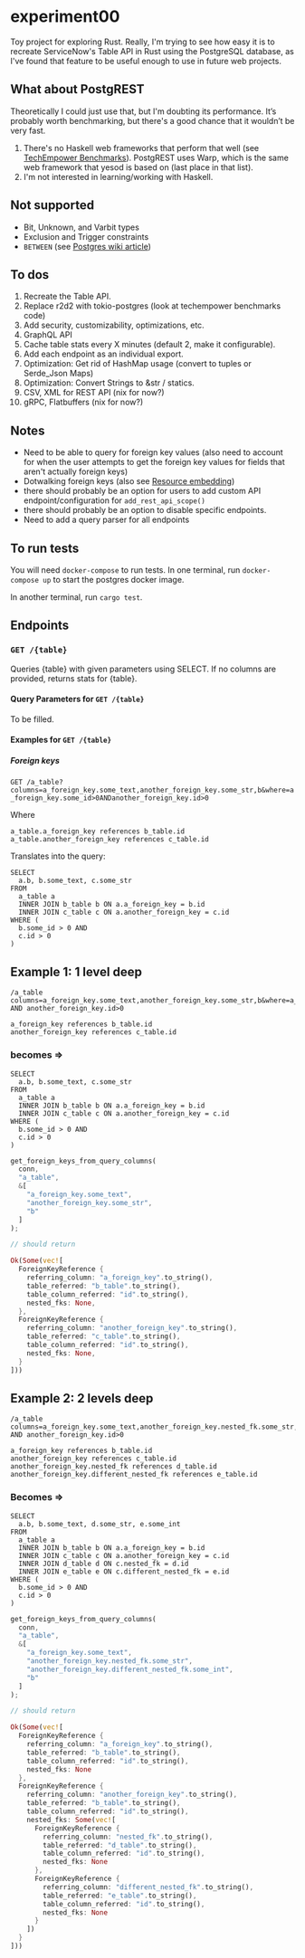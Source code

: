 # experiment00

Toy project for exploring Rust. Really, I'm trying to see how easy it is to recreate ServiceNow's Table API in Rust using the PostgreSQL database, as I've found that feature to be useful enough to use in future web projects.

## What about PostgREST

Theoretically I could just use that, but I'm doubting its performance. It’s probably worth benchmarking, but there's a good chance that it wouldn’t be very fast.

1. There's no Haskell web frameworks that perform that well (see [TechEmpower Benchmarks](https://www.techempower.com/benchmarks/#section=data-r17&hw=cl&test=fortune&l=yyku67-1)). PostgREST uses Warp, which is the same web framework that yesod is based on (last place in that list).
1. I'm not interested in learning/working with Haskell.

## Not supported

- Bit, Unknown, and Varbit types
- Exclusion and Trigger constraints
- `BETWEEN` (see [Postgres wiki article](https://wiki.postgresql.org/wiki/Don%27t_Do_This#Don.27t_use_BETWEEN_.28especially_with_timestamps.29))

## To dos

1. Recreate the Table API.
1. Replace r2d2 with tokio-postgres (look at techempower benchmarks code)
1. Add security, customizability, optimizations, etc.
1. GraphQL API
1. Cache table stats every X minutes (default 2, make it configurable).
1. Add each endpoint as an individual export.
1. Optimization: Get rid of HashMap usage (convert to tuples or Serde_Json Maps)
1. Optimization: Convert Strings to &str / statics.
1. CSV, XML for REST API (nix for now?)
1. gRPC, Flatbuffers (nix for now?)

## Notes

- Need to be able to query for foreign key values (also need to account for when the user attempts to get the foreign key values for fields that aren't actually foreign keys)
- Dotwalking foreign keys (also see [Resource embedding](http://postgrest.org/en/v5.2/api.html#resource-embedding))
- there should probably be an option for users to add custom API endpoint/configuration for `add_rest_api_scope()`
- there should probably be an option to disable specific endpoints.
- Need to add a query parser for all endpoints

## To run tests

You will need `docker-compose` to run tests. In one terminal, run `docker-compose up` to start the postgres docker image.

In another terminal, run `cargo test`.

## Endpoints

### `GET /{table}`

Queries {table} with given parameters using SELECT. If no columns are provided, returns stats for {table}.

#### Query Parameters for `GET /{table}`

To be filled.

#### Examples for `GET /{table}`

##### Foreign keys

`GET /a_table?columns=a_foreign_key.some_text,another_foreign_key.some_str,b&where=a_foreign_key.some_id>0ANDanother_foreign_key.id>0`

Where

```plaintext
a_table.a_foreign_key references b_table.id
a_table.another_foreign_key references c_table.id
```

Translates into the query:

```postgre
SELECT
  a.b, b.some_text, c.some_str
FROM
  a_table a
  INNER JOIN b_table b ON a.a_foreign_key = b.id
  INNER JOIN c_table c ON a.another_foreign_key = c.id
WHERE (
  b.some_id > 0 AND
  c.id > 0
)
```

## Example 1: 1 level deep

```plaintext
/a_table
columns=a_foreign_key.some_text,another_foreign_key.some_str,b&where=a_foreign_key.some_id>0 AND another_foreign_key.id>0

a_foreign_key references b_table.id
another_foreign_key references c_table.id
```

### becomes =>

```postgre
SELECT
  a.b, b.some_text, c.some_str
FROM
  a_table a
  INNER JOIN b_table b ON a.a_foreign_key = b.id
  INNER JOIN c_table c ON a.another_foreign_key = c.id
WHERE (
  b.some_id > 0 AND
  c.id > 0
)
```

```rust
get_foreign_keys_from_query_columns(
  conn,
  "a_table",
  &[
    "a_foreign_key.some_text",
    "another_foreign_key.some_str",
    "b"
  ]
);

// should return

Ok(Some(vec![
  ForeignKeyReference {
    referring_column: "a_foreign_key".to_string(),
    table_referred: "b_table".to_string(),
    table_column_referred: "id".to_string(),
    nested_fks: None,
  },
  ForeignKeyReference {
    referring_column: "another_foreign_key".to_string(),
    table_referred: "c_table".to_string(),
    table_column_referred: "id".to_string(),
    nested_fks: None,
  }
]))
```

## Example 2: 2 levels deep

```plaintext
/a_table
columns=a_foreign_key.some_text,another_foreign_key.nested_fk.some_str,another_foreign_key.different_nested_fk.some_int,b&where=a_foreign_key.some_id>0 AND another_foreign_key.id>0

a_foreign_key references b_table.id
another_foreign_key references c_table.id
another_foreign_key.nested_fk references d_table.id
another_foreign_key.different_nested_fk references e_table.id
```

### Becomes =>

```postgre
SELECT
  a.b, b.some_text, d.some_str, e.some_int
FROM
  a_table a
  INNER JOIN b_table b ON a.a_foreign_key = b.id
  INNER JOIN c_table c ON a.another_foreign_key = c.id
  INNER JOIN d_table d ON c.nested_fk = d.id
  INNER JOIN e_table e ON c.different_nested_fk = e.id
WHERE (
  b.some_id > 0 AND
  c.id > 0
)
```

```rust
get_foreign_keys_from_query_columns(
  conn,
  "a_table",
  &[
    "a_foreign_key.some_text",
    "another_foreign_key.nested_fk.some_str",
    "another_foreign_key.different_nested_fk.some_int",
    "b"
  ]
);

// should return

Ok(Some(vec![
  ForeignKeyReference {
    referring_column: "a_foreign_key".to_string(),
    table_referred: "b_table".to_string(),
    table_column_referred: "id".to_string(),
    nested_fks: None
  },
  ForeignKeyReference {
    referring_column: "another_foreign_key".to_string(),
    table_referred: "b_table".to_string(),
    table_column_referred: "id".to_string(),
    nested_fks: Some(vec![
      ForeignKeyReference {
        referring_column: "nested_fk".to_string(),
        table_referred: "d_table".to_string(),
        table_column_referred: "id".to_string(),
        nested_fks: None
      },
      ForeignKeyReference {
        referring_column: "different_nested_fk".to_string(),
        table_referred: "e_table".to_string(),
        table_column_referred: "id".to_string(),
        nested_fks: None
      }
    ])
  }
]))
```
